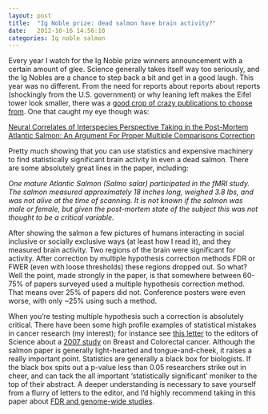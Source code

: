 ```yaml
---
layout: post
title:  "Ig Noble prize: dead salmon have brain activity?"
date:   2012-10-16 14:56:10
categories: Iq noble salmon
---
```

Every year I watch for the Ig Noble prize winners announcement with a certain amount of glee.  Science generally takes itself way too seriously, and the Ig Nobles are a chance to step back a bit and get in a good laugh.  This year was no different.  From the need for reports about reports about reports (shockingly from the U.S. government) or why leaning left makes the Eifel tower look smaller, there was a [good crop of crazy publications to choose from](http://www.improbable.com/ig/winners/).  One that caught my eye though was:

[Neural Correlates of Interspecies Perspective Taking in the Post-Mortem Atlantic Salmon: An Argument For Proper Multiple Comparisons Correction](http://www.jsur.org/ar/jsur_ben102010.pdf)

Pretty much showing that you can use statistics and expensive machinery to find statistically significant brain activity in even a dead salmon.  There are some absolutely great lines in the paper, including:

_One mature Atlantic Salmon (Salmo salar) participated in the fMRI study. The salmon measured approximately 18 inches long, weighed 3.8 lbs, and was not alive at the time of scanning. It is not known if the salmon was male or female, but given the post-mortem state of the subject this was not thought to be a critical variable._

After showing the salmon a few pictures of humans interacting in social inclusive or socially exclusive ways (at least how I read it), and they measured brain activity.  Two regions of the brain were significant for activity.  After correction by multiple hypothesis correction methods FDR or FWER (even with loose thresholds) these regions dropped out.  So what? Well the point, made strongly in the paper, is that somewhere between 60-75% of papers surveyed used a multiple hypothesis correction method.  That means over 25% of papers did not.  Conference posters were even worse, with only ~25% using such a method.

When you’re testing multiple hypothesis such a correction is absolutely critical. There have been some high profile examples of statistical mistakes in cancer research (my interest); for instance see [this letter](http://www.sciencemag.org/content/317/5844/1500.2.full) to the editors of Science about a [2007 study](http://www.sciencemag.org/content/318/5853/1108) on Breast and Colorectal cancer.   Although the salmon paper is generally light-hearted and tongue-and-cheek, it raises a really important point.  Statistics are generally a black box for biologists.  If the black box spits out a p-value less than 0.05 researchers strike out in cheer, and can tack the all important ‘statistically significant’ moniker to the top of their abstract.  A deeper understanding is necessary to save yourself from a flurry of letters to the editor, and I’d highly recommend taking in this paper about [FDR and genome-wide studies](http://www.pnas.org/content/100/16/9440.full.pdf+html).